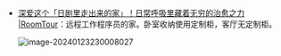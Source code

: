 - [深爱这个「日剧里走出来的家」！日常呼吸里藏着无穷的治愈之力 |RoomTour](https://www.bilibili.com/video/BV1Qi4y1W7ZT/?spm_id_from=333.337.search-card.all.click&vd_source=e7b677bc31fcf107b6c6689167aae9d9)：远程工作程序员的家。卧室收纳使用定制柜，客厅无定制柜。

  ![image-20240123230008027](/Users/huyixi/Library/Application%20Support/typora-user-images/image-20240123230008027.png)